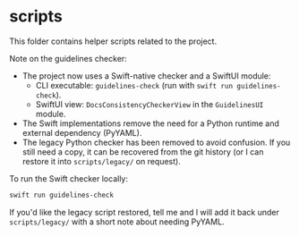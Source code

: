 # scripts

This folder contains helper scripts related to the project.

Note on the guidelines checker:

- The project now uses a Swift-native checker and a SwiftUI module:
  - CLI executable: `guidelines-check` (run with `swift run guidelines-check`).
  - SwiftUI view: `DocsConsistencyCheckerView` in the `GuidelinesUI` module.
- The Swift implementations remove the need for a Python runtime and external
  dependency (PyYAML).
- The legacy Python checker has been removed to avoid confusion. If you still
  need a copy, it can be recovered from the git history (or I can restore it
  into `scripts/legacy/` on request).

To run the Swift checker locally:

```bash
swift run guidelines-check
```

If you'd like the legacy script restored, tell me and I will add it back under
`scripts/legacy/` with a short note about needing PyYAML.
